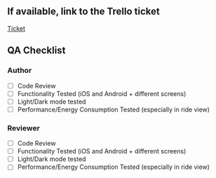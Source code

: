 ## If available, link to the Trello ticket

[Ticket](https://trello.com/b/z2vLn4ZK/priobikehh)

## QA Checklist

### Author

- [ ] Code Review
- [ ] Functionality Tested (iOS and Android + different screens)
- [ ] Light/Dark mode tested
- [ ] Performance/Energy Consumption Tested (especially in ride view)

### Reviewer

- [ ] Code Review
- [ ] Functionality Tested (iOS and Android + different screens)
- [ ] Light/Dark mode tested
- [ ] Performance/Energy Consumption Tested (especially in ride view)
